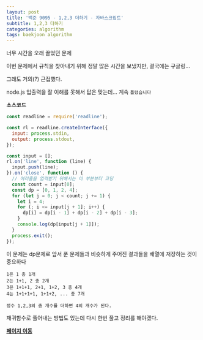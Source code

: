 ```yaml
---
layout: post
title: '백준 9095 - 1,2,3 더하기 - 자바스크립트'
subtitle: 1,2,3 더하기
categories: algorithm
tags: baekjoon algorithm
---
```


너무 시간을 오래 끌었던 문제

이번 문제에서 규칙을 찾아내기 위해 정말 많은 시간을 보냈지만, 결국에는 구글링...

그래도 거의(?) 근접했다.

node.js 입출력을 잘 이해를 못해서 답은 맞는데... 계속 `틀렸습니다`

**소스코드**

```js
const readline = require('readline');

const rl = readline.createInterface({
  input: process.stdin,
  output: process.stdout,
});

const input = [];
rl.on('line', function (line) {
  input.push(line);
}).on('close', function () {
  // 여러줄을 입력받기 위해서는 이 부분부터 코딩
  const count = input[0];
  const dp = [0, 1, 2, 4];
  for (let j = 0; j < count; j += 1) {
    let i = 4;
    for (; i <= input[j + 1]; i++) {
      dp[i] = dp[i - 1] + dp[i - 2] + dp[i - 3];
    }
    console.log(dp[input[j + 1]]);
  }
  process.exit();
});
```

이 문제는 dp문제로 앞서 푼 문제들과 비슷하게 주어진 결과들을 배열에 저장하는 것이 중요하다

```
1은 1 총 1개
2는 1+1, 2 총 2개
3은 1+1+1, 2+1, 1+2, 3 총 4개
4는 1+1+1+1, 1+1+2, ... 총 7개

정수 1,2,3의 총 개수를 더하면 4의 개수가 된다.
```

재귀함수로 풀어내는 방법도 있는데 다시 한번 풀고 정리를 해야겠다.

**[페이지 이동](https://www.acmicpc.net/problem/9095)**
